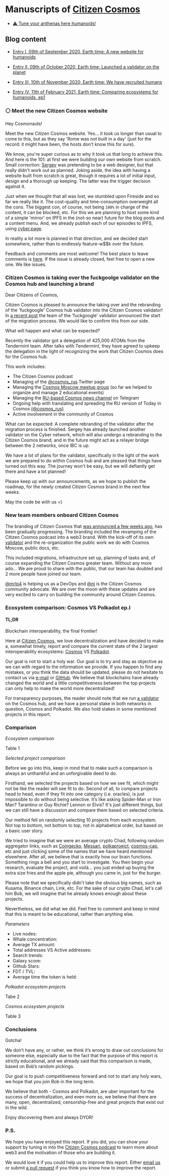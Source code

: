 # Manuscripts of [Citizen Cosmos](https://www.citizencosmos.space/)

- [ :warning: Tune your anthenas here humanoids!](https://www.citizencosmos.space/episodes)

## Blog content
- [Entry I, 09th of September 2020, Earth time: A new website for humanoids](#meet-the-new-citizen-cosmos-website)

- [Entry II, 09th of October 2020, Earth time: Launched a validator on the planet](#citizen-cosmos-is-taking-over-the-fuckgoolge-validator-on-the-cosmos-hub-and-launching-a-brand)

- [Entry III, 10th of November 2020, Earth time: We have recruited humans](#new-team-members-onboard-citizen-cosmos)

- [Entry IV, 11th of February 2021, Earth time: Comparing ecosystems for humanoids, ep1](#ecosystem-comparison-cosmos-vs-polkadot-epi)

###  :white_circle: Meet the new Citizen Cosmos website 

Hey Cosmonauts!

Meet the new Citizen Cosmos website. Yes... it took us longer than usual to come to this, but as they say 'Rome was not built in a day' (just for the record: it might have been, the hosts don't know this for sure).

We know, you're super curious as to why it took us that long to achieve this. And here is the 101: at first we were building our own website from scratch. Small correction: [Sergey](https://www.citizencosmos.space/hosts/sergey) was pretending to be a web designer, but that really didn't work out as planned. Joking aside, the idea with having a website built from scratch is great, though it requires a lot of initial input, design and a thorough up keeping. The latter was the trigger decision against it.

Just when we thought that all was lost, we stumbled upon Fireside and so far we really like it. The cost-quality and time-consumption overweight all the cons. The biggest con, of course, not being `100%` in charge of the content, it can be blocked, etc. For this we are planning to host some kind of a simple 'mirror' on IPFS in the (not-so near) future for the blog posts and a content menu. And, we already publish each of our episodes to IPFS, using [cyber.page](https://cyber.page/search/citizen%20cosmos).

In reality a lot more is planned in that direction, and we decided start somewhere, rather than to endlessly feature-w$$k over the future.

Feedback and comments are most welcome! The best place to leave comments is [here](https://github.com/citizen-cosmos/Citizen-Cosmos/issues/17). If the issue is already closed, feel free to open a new one. We like issues.

### Citizen Cosmos is taking over the fuckgoolge validator on the Cosmos hub and launching a brand

Dear Citizens of Cosmos,

Citizen Cosmos is pleased to announce the taking over and the rebranding of the 'fuckgoogle' Cosmos hub validator into the Citizen Cosmos validator! In [a recent post](https://cybercongress.ai/fuckgoogle-validator/) the team of the 'fuckgoogle' validator announced the start of the migration process. We would like to confirm this from our side.

What will happen and what can be expected?

Recently the validator got a delegation of 425,000 ATOMs from the Tendermint team. After talks with Tendermint, they have agreed to upkeep the delegation in the light of recognizing the work that Citizen Cosmos does for the Cosmos hub.

This work includes:
- The Citizen Cosmos podcast
- Managing of the [@cosmos_rus](https://twitter.com/cosmos_rus) Twitter page
- Managing the [Cosmos Moscow meetup group](https://www.meetup.com/Cosmos-Moscow) (so far we helped to organize and manage 2 educational events)
- Managing the [RU-based Cosmos news channel](https://t.me/cosmosinrussian) on Telegram
- Ongoing help with translating and spreading the RU version of Today in Cosmos [(@cosmos_rus)](https://twitter.com/cosmos_rus)
- Active involvement in the community of Cosmos

What can be expected:
A complete rebranding of the validator after the migration process is finished. Sergey has already launched another validator on the Cyber network, which will also undergo a rebranding to the Citizen Cosmos brand, and in the future might act as a relayer bridge between the 2 networks, once IBC is up.

We have a lot of plans for the validator, specifically in the light of the work we are prepared to do within Cosmos hub and are pleased that things have turned out this way. The journey won't be easy, but we will defiantly get there and have a lot planned! 

Please keep up with our announcements, as we hope to publish the roadmap, for the newly created Citizen Cosmos brand in the next few weeks.

May the code be with us =)

### New team members onboard Citizen Cosmos 

The branding of Citizen Cosmos that [was announced a few weeks ago](https://www.citizencosmos.space/articles/validator-and-brand), has been gradually progressing. The branding included the revamping of the Citizen Cosmos podcast into a web3 brand. With the kick-off of its own [validator](https://www.mintscan.io/cosmos/validators/cosmosvaloper1e859xaue4k2jzqw20cv6l7p3tmc378pc3k8g2u) and the re-organization the public work we do with Cosmos Moscow, public docs, etc.

This included migrations, infrastructure set up, planning of tasks and, of course expanding the Citizen Cosmos greater team. Without any more ado... We are proud to share with the public, that our team has doubled and 2 more people have joined our team.

[@mrlp4](https://github.com/mrlp4) is helping us as a DevOps and [@nj](https://github.com/johnniecosmos) is the Citizen Cosmos community advocate. We are over the moon with these updates and are very excited to carry on building the community around Citizen Cosmos. 

### Ecosystem comparison: Cosmos VS Polkadot ep.I

#### TL;DR
Blockchain interoperability, the final frontier!

Here at [Citizen Cosmos](https://www.citizencosmos.space/), we love decentralization and have decided to make a, somewhat timely, report and compare the current state of the 2 largest interoperability ecosystems: [Cosmos](https://cosmos.network/) VS [Polkadot](https://polkadot.network/).

Our goal is not to start a holy war. Our goal is to try and stay as objective as we can with regard to the information we provide. If you happen to find any mistakes, or you think the data should be updated, please do not hesitate to contact us via [e-mail](mailto:citizencosmos@rocketship.com) or [GitHub](https://github.com/citizen-cosmos/blog). We believe that blockchains have already changed the world and a little competitiveness between the top projects can only help to make the world more decentralized!

For transparency purposes, the reader should note that we run [a validator](https://www.mintscan.io/cosmos/validators/cosmosvaloper1e859xaue4k2jzqw20cv6l7p3tmc378pc3k8g2u) on the Cosmos hub, and we have a personal stake in both networks in question, Cosmos and Polkadot. We also hold stakes in some mentioned projects in this report.

### Comparison
_Ecosystem comparison_

Table 1

_Selected project comparison_

Before we go into this, keep in mind that to make such a comparison is always an unthankful and an unforgivable deed to do. 

Firsthand, we selected the projects based on how we see fit, which might not be like the reader will see fit to do. Second of all, to compare projects head to head, even if they fit into one category (i.e. oracles), is just impossible to do without being selective. It’s like asking Spider-Man or Iron Man? Tarantino or Guy Richie? Lennon or Elvis? It's just different things, but we can still have a discussion and compare them based on selected criteria. 

Our method fell on randomly selecting 10 projects from each ecosystem. Not top to bottom, not bottom to top, not in alphabetical order, but based on a basic user story. 

We tried to imagine that we were an average crypto Chad, following random aggregator links, such as [Coingecko](https://www.coingecko.com/en/categories/cosmos-ecosystem), [Messari](https://messari.io/screener/polkadot-ecosystem-FC931505), [polkaproejct](https://polkaproject.com/), [cosmos-cap](https://cosmos-cap.com/#/), etc and just clicking some of the names that we have heard mentioned elsewhere. After all, we believe that is exactly how our brain functions. Something rings a bell and you start to investigate. You then begin your research, evaluate the project, and voilà… you just ended up buying the extra size fries and the apple pie, although you came in, just for the burger.

Please note that we specifically didn't take the obvious big names, such as Kusama, Binance chain, Link, etc. For the sake of our crypto Chad, let's call him Bob, we will imagine that he already knows enough about these projects.

Nevertheless, we did what we did. Feel free to comment and keep in mind that this is meant to be educational, rather than anything else.

_Parameters_

- Live nodes: 
- Whale concentration: 
- Average TX amount: 
- Total addresses VS Active addresses: 
- Search trends:  
- Galaxy score: 
- Github Stars: 
- FDT / TVL: 
- Average time the token is held: 

_Polkadot ecosystem projects_

Tabe 2

_Cosmos ecosystem projects_

Table 3

### Conclusions
Gotcha! 

We don’t have any, or rather, we think it’s wrong to draw out conclusions for someone else, especially due to the fact that the purpose of this report is strictly educational, and we already said that this comparison is made, based on Bob’s random pickings. 

Our goal is to push competitiveness forward and not to start any holy wars, we hope that you join Bob in the long term.

We believe that both - Cosmos and Polkadot, are uber important for the success of decentralization, and even more so, we believe that there are many, open, decentralized, censorship-free and great projects that exist out in the wild. 

Enjoy discovering them and always DYOR!  

### P.S.
We hope you have enjoyed this report. If you did, you can show your support by tuning in into the [Citizen Cosmos podcast](https://www.citizencosmos.space/episodes) to learn more about web3 and the motivation of those who are building it.

We would love it if you could help us to improve this report. Either [email us](mailto:citizencosmos@rocketship.com) or submit [a pull request](https://github.com/citizen-cosmos/blog) if you think you know how to improve the report.
